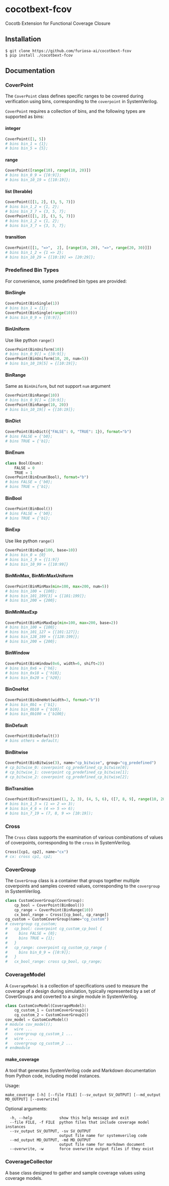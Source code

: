 # cocotbext-fcov

Cocotb Extension for Functional Coverage Closure


## Installation

```
$ git clone https://github.com/furiosa-ai/cocotbext-fcov
$ pip install ./cocotbext-fcov
```

## Documentation



### CoverPoint

The `CoverPoint` class defines specific ranges to be covered during verification using bins, corresponding to the `coverpoint` in SystemVerilog.

`CoverPoint` requires a collection of bins, and the following types are supported as bins:

#### integer
``` python
CoverPoint([1, 5])
# bins bin_1 = {1};
# bins bin_5 = {5};
```

#### range
``` python
CoverPoint([range(10), range(10, 20)])
# bins bin_0_9 = {[0:9]};
# bins bin_10_19 = {[10:19]};
```

#### list (Iterable)
``` python
CoverPoint([[1, 2], (3, 5, 7)])
# bins bin_1_2 = {1, 2};
# bins bin_3_7 = {3, 5, 7};
CoverPoint([[1, 2], (3, 5, 7)])
# bins bin_1_2 = {1, 2};
# bins bin_3_7 = {3, 5, 7};
```

#### transition
``` python
CoverPoint([[1, "=>",  2], [range(10, 20), "=>", range(20, 30)]])
# bins bin_1_2 = {1 => 2};
# bins bin_10_29 = {[10:19] => [20:29]};
```

### Predefined Bin Types

For convenience, some predefined bin types are provided:

#### BinSingle
``` python
CoverPoint(BinSingle(1))
# bins bin_1 = {1};
CoverPoint(BinSingle(range(10)))
# bins bin_0_9 = {[0:9]};
```

#### BinUniform
Use like python `range()`
``` python
CoverPoint(BinUniform(10))
# bins bin_0_9[] = {[0:9]};
CoverPoint(BinUniform(10, 20, num=5))
# bins bin_10_19[5] = {[10:19]};
```

#### BinRange
Same as `BinUniform`, but not support `num` argument
``` python
CoverPoint(BinRange(10))
# bins bin_0_9[] = {[0:9]};
CoverPoint(BinRange(10, 20))
# bins bin_10_19[] = {[10:19]};
```

#### BinDict
``` python
CoverPoint(BinDict({"FALSE": 0, "TRUE": 1}), format="b")
# bins FALSE = {'b0};
# bins TRUE = {'b1};
```

#### BinEnum
``` python
class Bool(Enum):
    FALSE = 0
    TRUE = 1
CoverPoint(BinEnum(Bool), format="b")
# bins FALSE = {'b0};
# bins TRUE = {'b1};
```

#### BinBool
``` python
CoverPoint(BinBool())
# bins FALSE = {'b0};
# bins TRUE = {'b1};
```

#### BinExp
Use like python `range()`
``` python
CoverPoint(BinExp(100, base=10))
# bins bin_0 = {0}
# bins bin_1_9 = {[1:9]}
# bins bin_10_99 = {[10:99]}
```

#### BinMinMax, BinMinMaxUniform
``` python
CoverPoint(BinMinMax(min=100, max=200, num=5))
# bins bin_100 = {100};
# bins bin_101_199[3] = {[101:199]};
# bins bin_200 = {200};
```

#### BinMinMaxExp
``` python
CoverPoint(BinMinMaxExp(min=100, max=200, base=2))
# bins bin_100 = {100};
# bins bin_101_127 = {[101:127]};
# bins bin_128_199 = {[128:199]};
# bins bin_200 = {200};
```

#### BinWindow
``` python
CoverPoint(BinWindow(0x6, width=6, shift=2))
# bins bin_0x6 = {'h6};
# bins bin_0x18 = {'h18};
# bins bin_0x20 = {'h20};
```

#### BinOneHot
``` python
CoverPoint(BinOneHot(width=3, format="b"))
# bins bin_0b1 = {'b1};
# bins bin_0b10 = {'b10};
# bins bin_0b100 = {'b100};
```

#### BinDefault
``` python
CoverPoint(BinDefault())
# bins others = default;
```

#### BinBitwise
``` python
CoverPoint(BinBitwise(3), name="cp_bitwise", group="cg_predefined")
# cp_bitwise_0: coverpoint cg_predefined_cp_bitwise[0];
# cp_bitwise_1: coverpoint cg_predefined_cp_bitwise[1];
# cp_bitwise_2: coverpoint cg_predefined_cp_bitwise[2];
```

#### BinTransition
``` python
CoverPoint(BinTransition((1, 2, 3), (4, 5, 6), ([7, 8, 9], range(10, 20))))
# bins bin_1_3 = (1 => 2 => 3);
# bins bin_4_6 = (4 => 5 => 6);
# bins bin_7_19 = (7, 8, 9 => [10:19]);
```


### Cross

The `Cross` class supports the examination of various combinations of values of coverpoints, corresponding to the `cross` in SystemVerilog.

``` python
Cross([cp1, cp2], name="cx")
# cx: cross cp1, cp2;
```

### CoverGroup

The `CoverGroup` class is a container that groups together multiple coverpoints and samples covered values, corresponding to the `covergroup` in SystemVerilog.

``` python
class CustomCoverGroup(CoverGroup):
    cp_bool = CoverPoint(BinBool())
    cp_range = CoverPoint(BinRange(10))
    cx_bool_range = Cross([cp_bool, cp_range])
cg_custom = CustomCoverGroup(name="cg_custom")
# covergroup cg_custom;
#   cp_bool: coverpoint cg_custom_cp_bool {
#     bins FALSE = {0};
#     bins TRUE = {1};
#   }
#   cp_range: coverpoint cg_custom_cp_range {
#     bins bin_0_9 = {[0:9]};
#   }
#   cx_bool_range: cross cp_bool, cp_range;
```

### CoverageModel

A `CoverageModel` is a collection of specifications used to measure the coverage of a design during simulation, typically represented by a set of CoverGroups and coverted to a single module in SystemVerilog.

``` python
class CustomCovModel(CoverageModel):
    cg_custom_1 = CustomCoverGroup1()
    cg_custom_2 = CustomCoverGroup2()
cov_model = CustomCovModel()
# module cov_model();
#   wire ...
#   covergroup cg_custom_1 ...
#   wire ...
#   covergroup cg_custom_2 ...
# endmodule
```

#### make_coverage

A tool that generates SystemVerilog code and Markdown documentation from Python code, including model instances.

Usage:
```
make_coverage [-h] [--file FILE] [--sv_output SV_OUTPUT] [--md_output MD_OUTPUT] [--overwrite]
```

Optional arguments:
```
  -h, --help            show this help message and exit
  --file FILE, -f FILE  python files that include coverage model instances
  --sv_output SV_OUTPUT, -sv SV_OUTPUT
                        output file name for systemverilog code
  --md_output MD_OUTPUT, -md MD_OUTPUT
                        output file name for markdown document
  --overwrite, -w       force overwrite output files if they exist
```

### CoverageCollector

A base class designed to gather and sample coverage values using coverage models.
